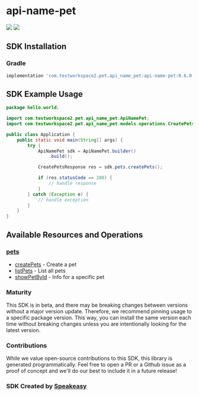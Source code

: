 # api-name-pet

<div align="left">
    <a href="https://speakeasyapi.dev/"><img src="https://custom-icon-badges.demolab.com/badge/-Built%20By%20Speakeasy-212015?style=for-the-badge&logoColor=FBE331&logo=speakeasy&labelColor=545454" /></a>
    <a href="https://github.com/speakeasy-sdks/pet.git/actions"><img src="https://img.shields.io/github/actions/workflow/status/speakeasy-sdks/bolt-php/speakeasy_sdk_generation.yml?style=for-the-badge" /></a>
    
</div>

<!-- Start SDK Installation -->
## SDK Installation

### Gradle

```groovy
implementation 'com.testworkspace2.pet.api_name_pet:api-name-pet:0.6.0'
```
<!-- End SDK Installation -->

## SDK Example Usage
<!-- Start SDK Example Usage -->
```java
package hello.world;

import com.testworkspace2.pet.api_name_pet.ApiNamePet;
import com.testworkspace2.pet.api_name_pet.models.operations.CreatePetsResponse;

public class Application {
    public static void main(String[] args) {
        try {
            ApiNamePet sdk = ApiNamePet.builder()
                .build();

            CreatePetsResponse res = sdk.pets.createPets();

            if (res.statusCode == 200) {
                // handle response
            }
        } catch (Exception e) {
            // handle exception
        }
    }
}
```
<!-- End SDK Example Usage -->

<!-- Start SDK Available Operations -->
## Available Resources and Operations


### [pets](docs/sdks/pets/README.md)

* [createPets](docs/sdks/pets/README.md#createpets) - Create a pet
* [listPets](docs/sdks/pets/README.md#listpets) - List all pets
* [showPetById](docs/sdks/pets/README.md#showpetbyid) - Info for a specific pet
<!-- End SDK Available Operations -->



<!-- Start Dev Containers -->

<!-- End Dev Containers -->

<!-- Placeholder for Future Speakeasy SDK Sections -->



### Maturity

This SDK is in beta, and there may be breaking changes between versions without a major version update. Therefore, we recommend pinning usage
to a specific package version. This way, you can install the same version each time without breaking changes unless you are intentionally
looking for the latest version.

### Contributions

While we value open-source contributions to this SDK, this library is generated programmatically.
Feel free to open a PR or a Github issue as a proof of concept and we'll do our best to include it in a future release!

### SDK Created by [Speakeasy](https://docs.speakeasyapi.dev/docs/using-speakeasy/client-sdks)
